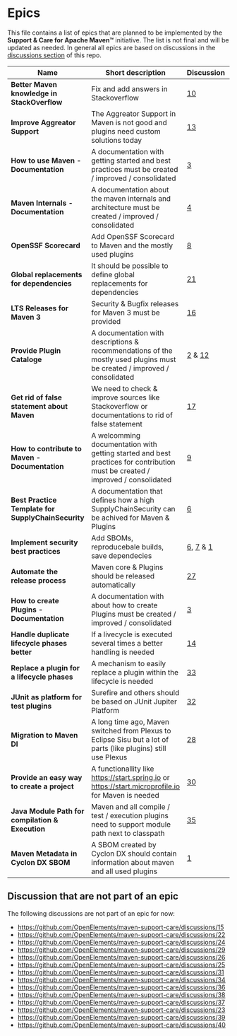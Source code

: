 # Epics

This file contains a list of epics that are planned to be implemented by the
**Support & Care for Apache Maven&trade;** initiative. The list is not final and will be updated as needed.
In general all epics are based on discussions in the
[discussions section](https://github.com/OpenElements/maven-support-care/discussions) of this repo.

| Name                                               | Short description | Discussion  | Epic |
|----------------------------------------------------|---|---|---|
| **Better Maven knowledge in StackOverflow**        | Fix and add answers in Stackoverflow | [10](https://github.com/OpenElements/maven-support-care/discussions/10) | TBD |
| **Improve Aggreator Support**                      | The Aggreator Support in Maven is not good and plugins need custom solutions today | [13](https://github.com/OpenElements/maven-support-care/discussions/13) | TBD |
| **How to use Maven - Documentation**               | A documentation with getting started and best practices must be created / improved / consolidated | [3](https://github.com/OpenElements/maven-support-care/discussions/3) | TBD |
| **Maven Internals - Documentation**                | A documentation about the maven internals and architecture must be created / improved / consolidated | [4](https://github.com/OpenElements/maven-support-care/discussions/4) | TBD |
| **OpenSSF Scorecard**                              | Add OpenSSF Scorecard to Maven and the mostly used plugins | [8](https://github.com/OpenElements/maven-support-care/discussions/8) | TBD |
| **Global replacements for dependencies**           | It should be possible to define global replacements for dependencies | [21](https://github.com/OpenElements/maven-support-care/discussions/21) | TBD |
| **LTS Releases for Maven 3**                       | Security & Bugfix releases for Maven 3 must be provided | [16](https://github.com/OpenElements/maven-support-care/discussions/16) | TBD |
| **Provide Plugin Cataloge**                        | A documentation with descriptions & recommendations of the mostly used plugins must be created / improved / consolidated | [2](https://github.com/OpenElements/maven-support-care/discussions/2) & [12](https://github.com/OpenElements/maven-support-care/discussions/12) | TBD |
| **Get rid of false statement about Maven**         | We need to check & improve sources like Stackoverflow or documentations to rid of false statement | [17](https://github.com/OpenElements/maven-support-care/discussions/17) | TBD |
| **How to contribute to Maven - Documentation**     | A welcomming documentation with getting started and best practices for contribution must be created / improved / consolidated | [9](https://github.com/OpenElements/maven-support-care/discussions/9) | TBD |
| **Best Practice Template for SupplyChainSecurity** | A documentation that defines how a high SupplyChainSecurity can be achived for Maven & Plugins | [6](https://github.com/OpenElements/maven-support-care/discussions/6) | TBD |
| **Implement security best practices**              | Add SBOMs, reproducebale builds, save dependecies | [6](https://github.com/OpenElements/maven-support-care/discussions/6), [7](https://github.com/OpenElements/maven-support-care/discussions/7) & [1](https://github.com/OpenElements/maven-support-care/discussions/1) | TBD |
| **Automate the release process**                   | Maven core & Plugins should be released automatically | [27](https://github.com/OpenElements/maven-support-care/discussions/27) | TBD |
| **How to create Plugins - Documentation**          | A documentation with about how to create Plugins must be created / improved / consolidated | [3](https://github.com/OpenElements/maven-support-care/discussions/3) | TBD |
| **Handle duplicate lifecycle phases better**       | If a livecycle is executed several times a better handling is needed | [14](https://github.com/OpenElements/maven-support-care/discussions/14) | TBD |
| **Replace a plugin for a lifecycle phases**        | A mechanism to easily replace a plugin within the lifecycle is needed | [33](https://github.com/OpenElements/maven-support-care/discussions/33) | TBD |
| **JUnit as platform for test plugins**             | Surefire and others should be based on JUnit Jupiter Platform | [32](https://github.com/OpenElements/maven-support-care/discussions/32) | TBD |
| **Migration to Maven DI**                          | A long time ago, Maven switched from Plexus to Eclipse Sisu but a lot of parts (like plugins) still use Plexus | [28](https://github.com/OpenElements/maven-support-care/discussions/28) | [44](https://github.com/OpenElements/maven-support-care/issues/44) |
| **Provide an easy way to create a project**        | A functionallity like  https://start.spring.io or https://start.microprofile.io for Maven is needed | [30](https://github.com/OpenElements/maven-support-care/discussions/30) | TBD |
| **Java Module Path for compilation & Execution**   | Maven and all compile / test / execution plugins need to support module path next to classpath | [35](https://github.com/OpenElements/maven-support-care/discussions/35) | TBD |
| **Maven Metadata in Cyclon DX SBOM**               | A SBOM created by Cyclon DX should contain information about maven and all used plugins | [1](https://github.com/OpenElements/maven-support-care/discussions/1) | TBD |

## Discussion that are not part of an epic

The following discussions are not part of an epic for now:

- https://github.com/OpenElements/maven-support-care/discussions/15
- https://github.com/OpenElements/maven-support-care/discussions/22
- https://github.com/OpenElements/maven-support-care/discussions/24
- https://github.com/OpenElements/maven-support-care/discussions/29
- https://github.com/OpenElements/maven-support-care/discussions/26
- https://github.com/OpenElements/maven-support-care/discussions/25
- https://github.com/OpenElements/maven-support-care/discussions/31
- https://github.com/OpenElements/maven-support-care/discussions/34
- https://github.com/OpenElements/maven-support-care/discussions/36
- https://github.com/OpenElements/maven-support-care/discussions/38
- https://github.com/OpenElements/maven-support-care/discussions/37
- https://github.com/OpenElements/maven-support-care/discussions/23
- https://github.com/OpenElements/maven-support-care/discussions/39
- https://github.com/OpenElements/maven-support-care/discussions/40
